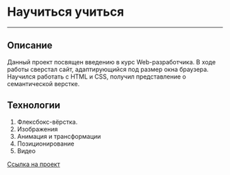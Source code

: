 # Научиться учиться

---

## Описание

Данный проект посвящен введению в курс Web-разработчика. В ходе работы сверстал сайт, адаптирующийся под размер окна браузера. Научился работать с HTML и CSS, получил представление о семантической верстке.

## Технологии

1. Флексбокс-вёрстка.
2. Изображения
3. Анимация и трансформации
4. Позиционирование
5. Видео

[Ссылка на проект](https://varpmen.github.io/how-to-learn/)
